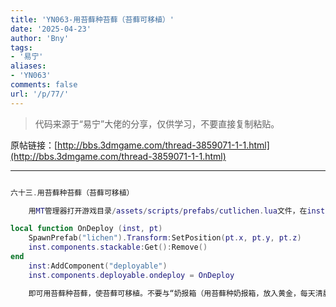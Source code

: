 ```yaml
---
title: 'YN063-用苔藓种苔藓（苔藓可移植）'
date: '2025-04-23'
author: 'Bny'
tags:
- '易宁'
aliases:
- 'YN063'
comments: false
url: '/p/77/'
---
```


> 代码来源于“易宁”大佬的分享，仅供学习，不要直接复制粘贴。

原帖链接：[http://bbs.3dmgame.com/thread-3859071-1-1.html](http://bbs.3dmgame.com/thread-3859071-1-1.html)

---

```lua  

六十三.用苔藓种苔藓（苔藓可移植）

	用MT管理器打开游戏目录/assets/scripts/prefabs/cutlichen.lua文件，在inst:AddComponent("inspectable")的下一行插入以下内容：

local function OnDeploy (inst, pt)
	SpawnPrefab("lichen").Transform:SetPosition(pt.x, pt.y, pt.z)
	inst.components.stackable:Get():Remove()
end
	inst:AddComponent("deployable")
	inst.components.deployable.ondeploy = OnDeploy

	即可用苔藓种苔藓，使苔藓可移植。不要与“奶报箱（用苔藓种奶报箱，放入黄金，每天清晨送来报纸和5瓶牛奶，读报纸可补脑）”一同修改

```  

